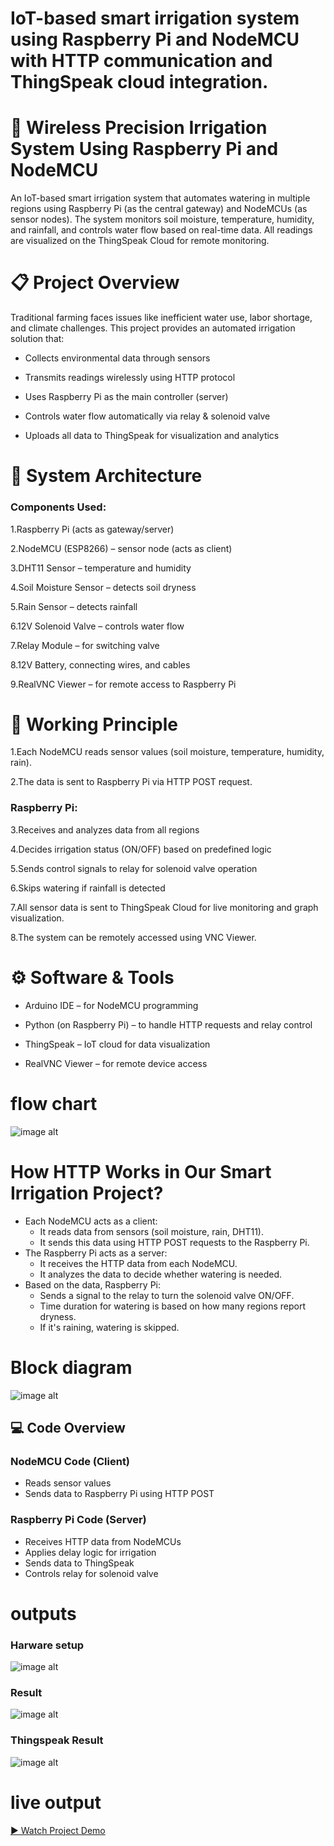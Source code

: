 # IoT-based smart irrigation system using Raspberry Pi and NodeMCU with HTTP communication and ThingSpeak cloud integration.
# 🌱 Wireless Precision Irrigation System Using Raspberry Pi and NodeMCU

An IoT-based smart irrigation system that automates watering in multiple regions using Raspberry Pi (as the central gateway) and NodeMCUs (as sensor nodes). The system monitors soil moisture, temperature, humidity, and rainfall, and controls water flow based on real-time data. All readings are visualized on the ThingSpeak Cloud for remote monitoring.

# 📋 Project Overview

Traditional farming faces issues like inefficient water use, labor shortage, and climate challenges.
This project provides an automated irrigation solution that:

- Collects environmental data through sensors

- Transmits readings wirelessly using HTTP protocol

- Uses Raspberry Pi as the main controller (server)

- Controls water flow automatically via relay & solenoid valve

- Uploads all data to ThingSpeak for visualization and analytics

# 🧠 System Architecture
### Components Used:

1.Raspberry Pi (acts as gateway/server)

2.NodeMCU (ESP8266) – sensor node (acts as client)

3.DHT11 Sensor – temperature and humidity

4.Soil Moisture Sensor – detects soil dryness

5.Rain Sensor – detects rainfall

6.12V Solenoid Valve – controls water flow

7.Relay Module – for switching valve

8.12V Battery, connecting wires, and cables

9.RealVNC Viewer – for remote access to Raspberry Pi

# 🔗 Working Principle

1.Each NodeMCU reads sensor values (soil moisture, temperature, humidity, rain).

2.The data is sent to Raspberry Pi via HTTP POST request.

### Raspberry Pi:

3.Receives and analyzes data from all regions

4.Decides irrigation status (ON/OFF) based on predefined logic

5.Sends control signals to relay for solenoid valve operation

6.Skips watering if rainfall is detected

7.All sensor data is sent to ThingSpeak Cloud for live monitoring and graph visualization.

8.The system can be remotely accessed using VNC Viewer.

# ⚙️ Software & Tools

- Arduino IDE – for NodeMCU programming

- Python (on Raspberry Pi) – to handle HTTP requests and relay control

- ThingSpeak – IoT cloud for data visualization

- RealVNC Viewer – for remote device access

# flow chart
![image alt](https://github.com/SatishBabuKukkapalli/wireless-precision-irrigation-system/blob/086e42737907e387193919f5cc1a63347c44a978/fc.jpg)

# How HTTP Works in Our Smart Irrigation Project?
- Each NodeMCU acts as a client:
  - It reads data from sensors (soil moisture, rain, DHT11).
  - It sends this data using HTTP POST requests to the Raspberry Pi.
- The Raspberry Pi acts as a server:
  - It receives the HTTP data from each NodeMCU.
  - It analyzes the data to decide whether watering is needed.
- Based on the data, Raspberry Pi:
  - Sends a signal to the relay to turn the solenoid valve ON/OFF.
  - Time duration for watering is based on how many regions report dryness.
  - If it's raining, watering is skipped.

# Block diagram
![image alt](https://github.com/SatishBabuKukkapalli/wireless-precision-irrigation-system/blob/c15397e994567fa85ce03bf4769a1e80be0399e7/proposed%20system.jpg)

## 💻 Code Overview

### NodeMCU Code (Client)
- Reads sensor values
- Sends data to Raspberry Pi using HTTP POST

### Raspberry Pi Code (Server)
- Receives HTTP data from NodeMCUs
- Applies delay logic for irrigation
- Sends data to ThingSpeak
- Controls relay for solenoid valve

# outputs
### Harware setup
![image alt](https://github.com/SatishBabuKukkapalli/wireless-precision-irrigation-system/blob/df12e9836b373d9c419a6a19dc1c395e34fb5de2/hardware%20setup.jpg)
### Result
![image alt](https://github.com/SatishBabuKukkapalli/wireless-precision-irrigation-system/blob/e28a25ead06230abe7663c94bf5478266f5bd76f/result.jpg)
###   Thingspeak Result
![image alt](https://github.com/SatishBabuKukkapalli/wireless-precision-irrigation-system/blob/2dde975a02e6149c6d7be1bb1d8448b11f339694/thingspeak%20result.png)
# live output
[▶️ Watch Project Demo](liveoutput.mp4)

